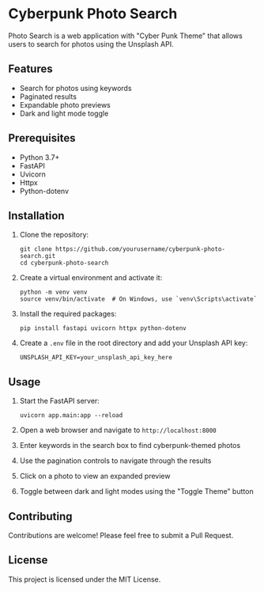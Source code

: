 # Cyberpunk Photo Search

Photo Search is a web application with "Cyber Punk Theme" that allows users to search for photos using the Unsplash API.

## Features

- Search for photos using keywords
- Paginated results
- Expandable photo previews
- Dark and light mode toggle

## Prerequisites

- Python 3.7+
- FastAPI
- Uvicorn
- Httpx
- Python-dotenv

## Installation

1. Clone the repository:

   ```
   git clone https://github.com/yourusername/cyberpunk-photo-search.git
   cd cyberpunk-photo-search
   ```

2. Create a virtual environment and activate it:

   ```
   python -m venv venv
   source venv/bin/activate  # On Windows, use `venv\Scripts\activate`
   ```

3. Install the required packages:

   ```
   pip install fastapi uvicorn httpx python-dotenv
   ```

4. Create a `.env` file in the root directory and add your Unsplash API key:
   ```
   UNSPLASH_API_KEY=your_unsplash_api_key_here
   ```

## Usage

1. Start the FastAPI server:

   ```
   uvicorn app.main:app --reload
   ```

2. Open a web browser and navigate to `http://localhost:8000`

3. Enter keywords in the search box to find cyberpunk-themed photos

4. Use the pagination controls to navigate through the results

5. Click on a photo to view an expanded preview

6. Toggle between dark and light modes using the "Toggle Theme" button

## Contributing

Contributions are welcome! Please feel free to submit a Pull Request.

## License

This project is licensed under the MIT License.
